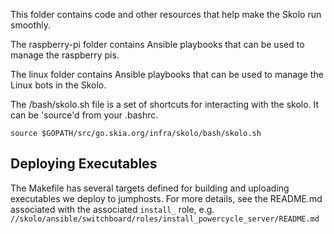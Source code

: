 This folder contains code and other resources that help make the Skolo run
smoothly.

The raspberry-pi folder contains Ansible playbooks that can be used to manage
the raspberry pis.

The linux folder contains Ansible playbooks that can be used to manage the
Linux bots in the Skolo.

The /bash/skolo.sh file is a set of shortcuts for interacting with the skolo.
It can be 'source'd from your .bashrc.

    source $GOPATH/src/go.skia.org/infra/skolo/bash/skolo.sh

## Deploying Executables

The Makefile has several targets defined for building and uploading executables we deploy to
jumphosts. For more details, see the README.md associated with the associated `install_` role, e.g.
`//skolo/ansible/switchboard/roles/install_powercycle_server/README.md`